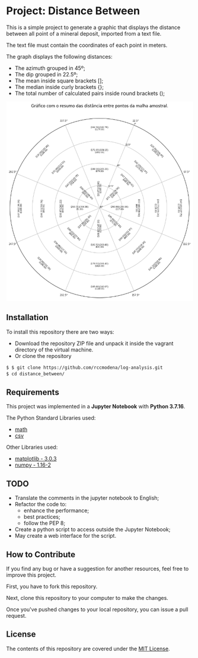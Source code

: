 # Project: Distance Between

This is a simple project to generate a graphic that displays the distance between all point of a mineral deposit, imported from a text file.

The text file must contain the coordinates of each point in meters.

The graph displays the following distances:

- The azimuth grouped in 45º;
- The dip grouped in 22.5º;
- The mean inside square brackets [];
- The median inside curly brackets {};
- The total number of calculated pairs inside round brackets ();

![Graph Example](img/graph_example.png)


## Installation

To install this repository there are two ways:
- Download the repository ZIP file and unpack it inside the vagrant directory of the virtual machine.
- Or clone the repository

```sh
$ $ git clone https://github.com/rccmodena/log-analysis.git
$ cd distance_between/
```

## Requirements

This project was implemented in a **Jupyter Notebook** with **Python 3.7.16**.

The Python Standard Libraries used:
- [math](https://docs.python.org/3/library/math.html#module-math)
- [csv](https://docs.python.org/3/library/csv.html)

Other Libraries used:
- [matplotlib - 3.0.3]()
- [numpy - 1.16-2]()

## TODO

- Translate the comments in the jupyter notebook to English;
- Refactor the code to:
  - enhance the performance;
  - best practices;
  - follow the PEP 8;
- Create a python script to access outside the Jupyter Notebook;
- May create a web interface for the script.


## How to Contribute

If you find any bug or have a suggestion for another resources, feel free to improve this project.

First, you have to fork this repository.

Next, clone this repository to your computer to make the changes.

Once you've pushed changes to your local repository, you can issue a pull request.

## License

The contents of this repository are covered under the [MIT License](LICENSE).
